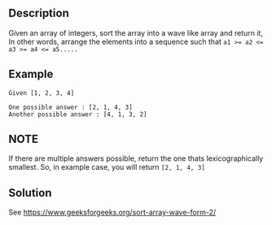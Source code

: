 ## Description

Given an array of integers, sort the array into a wave like array and return it, 
In other words, arrange the elements into a sequence such that `a1 >= a2 <= a3 >= a4 <= a5.....`

## Example

```
Given [1, 2, 3, 4]

One possible answer : [2, 1, 4, 3]
Another possible answer : [4, 1, 3, 2]

```

## NOTE

If there are multiple answers possible, return the one thats lexicographically smallest. 
So, in example case, you will return `[2, 1, 4, 3]`

## Solution

See https://www.geeksforgeeks.org/sort-array-wave-form-2/
